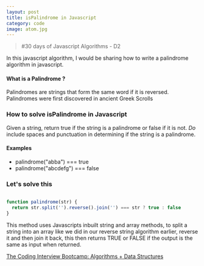 ```yaml
---
layout: post
title: isPalindrome in Javascript
category: code
image: atom.jpg
---
```


<blockquote>#30 days of Javascript Algorithms - D2</blockquote>

In this javascript algorithm, I would be sharing how to write a palindrome algorithm in javascript.

#### What is a Palindrome ?
Palindromes are strings that form the same word if it is reversed. Palindromes were first discovered in ancient Greek Scrolls 


### How to solve isPalindrome in Javascript

Given a string, return true if the string is a palindrome or false if it is not. *Do* include spaces and punctuation in determining if the string is a palindrome.

#### Examples
- palindrome("abba") === true
- palindrome("abcdefg") === false


### Let's solve this 

```js

function palindrome(str) {
  return str.split('').reverse().join('') === str ? true : false
}

```
This method uses Javascripts inbuilt string and array methods, to split a string into an array like we did in our reverse string algorithm earlier, reverse it and then join it back, this then returns TRUE or FALSE if the output is the same as input when returned.

<!-- ### Using the Array.protoType.every Method

```js
function reverse(str) {
  return str
    .split("")
    .reverse("")
    .join("");
}
``` -->


[The Coding Interview Bootcamp: Algorithms + Data Structures ](https://www.udemy.com/coding-interview-bootcamp-algorithms-and-data-structure/)
